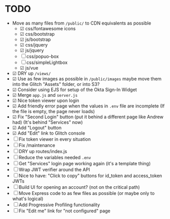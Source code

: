 # TODO

- Move as many files from `/public/` to CDN equivalents as possible
  - ☑ css/fontawesome icons
  - ☑ css/bootstrap
  - ☑ js/bootstrap
  - ☑ css/jquery
  - ☑ js/jquery
  - ☐ css/popuo-box
  - ☐ css/simpleLightbox
  - ☑ js/vue
- ☑ DRY up `/views/`
- ☑ Use as few images as possible in `/public/images` maybe move them into the Glitch "Assets" folder, or into S3?
- ☑ Consider using EJS for setup of the Okta Sign-In Widget
- ☑ Merge `app.js` and `server.js`
- ☑ Nice token viewer upon login
- ☑ Add friendly error page when the values in `.env` file are incomplete
    (If the file is empty, the page never loads)
- ☑ Fix "Second Login" button (put it behind a different page like Andrew had)
  (It's behind "Services" now)
- ☑ Add "Logout" button
- ☑ Add "Edit" link to Glitch console
- ☐ Fix token viewer in every situation
- ☐ Fix /maintenance
- ☐ DRY up routes/index.js
- ☐ Reduce the variables needed `.env` 
- ☐ Get "Services" login page working again (it's a template thing)
- ☐ Wrap JWT verifier around the API
- ☐ Nice to have: "Click to copy" buttons for id_token and access_token JWTs
- ☐ Build UI for opening an account? (not on the critical path)
- ☐ Move Express code to as few files as possible (or maybe only to what's logical)
- ☐ Add Progressive Profiling functionality
- ☐ Fix "Edit me" link for "not configured" page